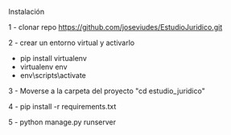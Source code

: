 Instalación

1 - clonar repo https://github.com/joseviudes/EstudioJuridico.git

2 - crear un entorno virtual y activarlo
  - pip install virtualenv
  - virtualenv env
  - env\scripts\activate
    
3 - Moverse a la carpeta del proyecto "cd estudio_juridico"

4 - pip install -r requirements.txt

5 - python manage.py runserver
